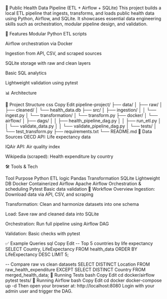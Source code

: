 🏥 Public Health Data Pipeline (ETL + Airflow + SQLite)
This project builds a local ETL pipeline that ingests, transforms, and loads public health data using Python, Airflow, and SQLite. It showcases essential data engineering skills such as orchestration, modular pipeline design, and validation.

🚀 Features
Modular Python ETL scripts

Airflow orchestration via Docker

Ingestion from API, CSV, and scraped sources

SQLite storage with raw and clean layers

Basic SQL analytics

Lightweight validation using pytest

📊 Architecture

📂 Project Structure
css
Copy
Edit
pipeline-project/
├── data/
│   ├── raw/
│   ├── cleaned/
│   └── health_data.db
├── src/
│   ├── ingestion/
│   │   └── ingest.py
│   └── transformation/
│       └── transform.py
├── docker/
│   └── airflow/
│       ├── dags/
│       │   ├── health_pipeline_dag.py
│       │   ├── run_etl.py
│       │   └── validate_data.py
│       │   └── validate_pipeline_dag.py
│       └── tests/
│           └── test_transform.py
├── requirements.txt
└── README.md
📌 Data Sources
OECD API: Life expectancy data

IQAir API: Air quality index

Wikipedia (scraped): Health expenditure by country

🛠️ Tools & Tech

Tool	Purpose
Python	ETL logic
Pandas	Transformation
SQLite	Lightweight DB
Docker	Containerized Airflow
Apache Airflow	Orchestration & scheduling
Pytest	Basic data validation
🔁 Workflow Overview
Ingestion: Download data via API, CSV, and scraping

Transformation: Clean and harmonize datasets into one schema

Load: Save raw and cleaned data into SQLite

Orchestration: Run full pipeline using Airflow DAG

Validation: Basic checks with pytest

✅ Example Queries
sql
Copy
Edit
-- Top 5 countries by life expectancy
SELECT Country, LifeExpectancy
FROM health_data
ORDER BY LifeExpectancy DESC
LIMIT 5;

-- Compare raw vs clean datasets
SELECT DISTINCT Location
FROM raw_health_expenditure
EXCEPT
SELECT DISTINCT Country
FROM merged_health_data;
🧪 Running Tests
bash
Copy
Edit
cd docker/airflow
pytest tests/
🐳 Running Airflow
bash
Copy
Edit
cd docker
docker-compose up -d
Then open your browser at: http://localhost:8080
Login with your admin user and trigger the DAG.